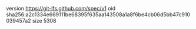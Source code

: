 version https://git-lfs.github.com/spec/v1
oid sha256:a2c1334e669111be68395f635aa143508a1a8f6be4cb06d5bb47c910039457a2
size 5308
